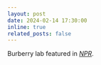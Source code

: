 ```yaml
---
layout: post
date: 2024-02-14 17:30:00
inline: true
related_posts: false
---
```


Burberry lab featured in [_NPR_](https://www.ideastream.org/health/2024-02-14/cwru-researchers-find-a-link-between-als-and-gut-bacteria).
